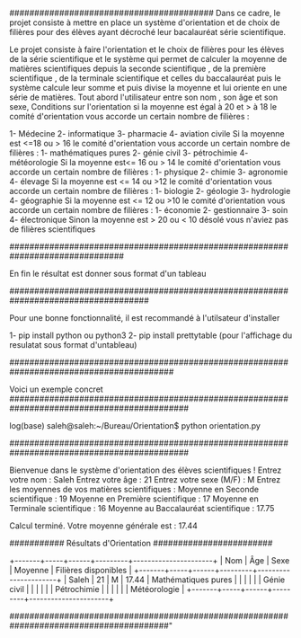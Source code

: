 #########################################
Dans ce cadre, le projet consiste à mettre en place un système d'orientation et de choix de filières pour des élèves ayant décroché leur bacalauréat série scientifique.

Le projet consiste à faire l'orientation et le choix de filières pour les élèves de la série scientifique et le système qui permet de calculer la moyenne de matières scientifiques depuis la seconde scientifique , de la première scientifique , de la terminale scientifique et celles du baccalauréat puis le système calcule leur somme et puis divise la moyenne et lui oriente en une série de matières.
Tout abord l'utilisateur entre son nom , son âge et son sexe, 
Conditions sur l'orientation si la moyenne est égal à 20 et > à 18 le comité d'orientation vous accorde un certain nombre de filières :

1- Médecine 
2- informatique 
3- pharmacie 
4- aviation civile 
Si la moyenne est <=18 ou > 16 le comité d'orientation vous accorde un certain nombre de filières :
1- mathématiques pures
2- génie civil 
3- pétrochimie 
4- météorologie 
Si la moyenne est<= 16 ou > 14 le comité d'orientation vous accorde un certain nombre de filières :
1- physique 
2- chimie 
3- agronomie 
4- élevage 
Si la moyenne est <= 14 ou >12 le comité d'orientation vous accorde un certain nombre de filières :
1- biologie 
2- géologie 
3- hydrologie 
4- géographie 
Si la moyenne est <= 12 ou >10 le comité d'orientation vous accorde un certain nombre de filières :
1- économie 
2- gestionnaire 
3- soin 
4- électronique 
Sinon la moyenne est > 20 ou < 10 désolé vous n'aviez pas de filières scientifiques 

###############################################################################

En fin le résultat est donner sous format d'un tableau 

####################################################################################

Pour une bonne fonctionnalité, il est recommandé à l'utilsateur d'installer

1- pip install python ou python3
2- pip install prettytable (pour l'affichage du resulatat sous format d'untableau)

#########################################################################################

Voici un exemple concret 
############################################################################################

log(base) saleh@saleh:~/Bureau/Orientation$ python orientation.py

############################################################################################

Bienvenue dans le système d'orientation des élèves scientifiques !
Entrez votre nom : Saleh
Entrez votre âge : 21
Entrez votre sexe (M/F) : M
Entrez les moyennes de vos matières scientifiques :
Moyenne en Seconde scientifique : 19
Moyenne en Première scientifique : 17
Moyenne en Terminale scientifique : 16
Moyenne au Baccalauréat scientifique : 17.75

Calcul terminé.
Votre moyenne générale est : 17.44


########### Résultats d'Orientation ########################

+-------+-----+------+---------+----------------------+
|  Nom  | Âge | Sexe | Moyenne | Filières disponibles |
+-------+-----+------+---------+----------------------+
| Saleh |  21 |  M   |  17.44  | Mathématiques pures  |
|       |     |      |         |     Génie civil      |
|       |     |      |         |     Pétrochimie      |
|       |     |      |         |     Météorologie     |
+-------+-----+------+---------+----------------------+


########################################################################################"